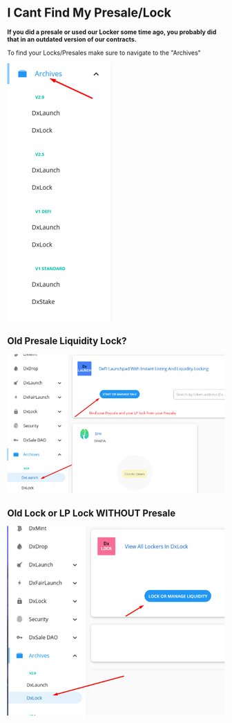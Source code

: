 # I Cant Find My Presale/Lock

**If you did a presale or used our Locker some time ago, you probably did that in an outdated version of our contracts.**

To find your Locks/Presales make sure to navigate to the "Archives"

![](../.gitbook/assets/image%20%2825%29.png)

## Old Presale Liquidity Lock?

![](../.gitbook/assets/image%20%2832%29.png)

## Old Lock or LP Lock WITHOUT Presale

![](../.gitbook/assets/image%20%2817%29.png)

